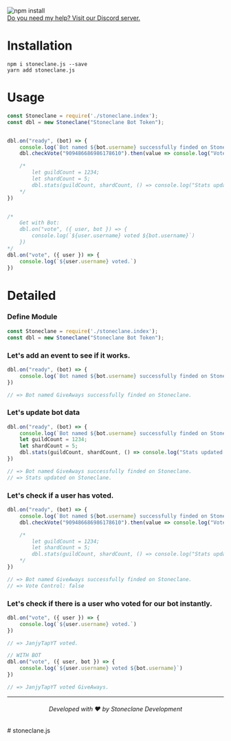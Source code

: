 ![npm install](https://nodei.co/npm/stoneclane.js.png?mini=false)<br/>
[Do you need my help? Visit our Discord server.](https://stoneclane.xyz/discord)

# Installation
```console
npm i stoneclane.js --save
yarn add stoneclane.js
```


# Usage
```js
const Stoneclane = require('./stoneclane.index');
const dbl = new Stoneclane("Stoneclane Bot Token");


dbl.on("ready", (bot) => {
    console.log(`Bot named ${bot.username} successfully finded on Stoneclane.`)
    dbl.checkVote("909486686986178610").then(value => console.log("Vote Control: "+ value))

    /*
        let guildCount = 1234;
        let shardCount = 5;
        dbl.stats(guildCount, shardCount, () => console.log("Stats updated on Stoneclane."));
    */
})


/*
    Get with Bot: 
    dbl.on("vote", ({ user, bot }) => {
        console.log(`${user.username} voted ${bot.username}`)
    })
*/
dbl.on("vote", ({ user }) => {
    console.log(`${user.username} voted.`)
})
```

# Detailed

### Define Module
```js
const Stoneclane = require('./stoneclane.index');
const dbl = new Stoneclane("Stoneclane Bot Token");
```

### Let's add an event to see if it works.
```js
dbl.on("ready", (bot) => {
    console.log(`Bot named ${bot.username} successfully finded on Stoneclane.`)
})

// => Bot named GiveAways successfully finded on Stoneclane.
```

### Let's update bot data
```js
dbl.on("ready", (bot) => {
    console.log(`Bot named ${bot.username} successfully finded on Stoneclane.`)
    let guildCount = 1234;
    let shardCount = 5;
    dbl.stats(guildCount, shardCount, () => console.log("Stats updated on Stoneclane."));
})

// => Bot named GiveAways successfully finded on Stoneclane.
// => Stats updated on Stoneclane.
```

### Let's check if a user has voted.
```js
dbl.on("ready", (bot) => {
    console.log(`Bot named ${bot.username} successfully finded on Stoneclane.`)
    dbl.checkVote("909486686986178610").then(value => console.log("Vote Control: "+ value))

    /*
        let guildCount = 1234;
        let shardCount = 5;
        dbl.stats(guildCount, shardCount, () => console.log("Stats updated on Stoneclane."));
    */
})

// => Bot named GiveAways successfully finded on Stoneclane.
// => Vote Control: false
```

### Let's check if there is a user who voted for our bot instantly.
```js
dbl.on("vote", ({ user }) => {
    console.log(`${user.username} voted.`)
})

// => JanjyTapYT voted.
```
```js
// WITH BOT
dbl.on("vote", ({ user, bot }) => {
    console.log(`${user.username} voted ${bot.username}`)
})

// => JanjyTapYT voted GiveAways.
```

---
<h6 align="center">Developed with ❤️ by Stoneclane Development</h6>
#   s t o n e c l a n e . j s  
 